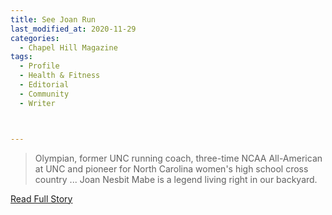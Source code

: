 ```yaml
---
title: See Joan Run
last_modified_at: 2020-11-29
categories:
  - Chapel Hill Magazine
tags:
  - Profile
  - Health & Fitness
  - Editorial 
  - Community
  - Writer



---
```


> Olympian, former UNC running coach, three-time NCAA All-American at UNC and pioneer for North Carolina women's high school cross country ... Joan Nesbit Mabe is a legend living right in our backyard. 

<a href="https://issuu.com/shannonmedia/docs/chmmarchissuu_f04c6ae76b2294/77" target="_blank">Read Full Story</a>
